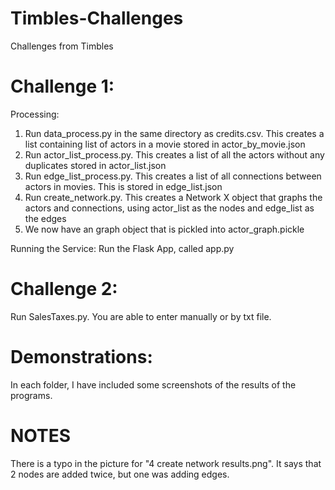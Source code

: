 # Timbles-Challenges
Challenges from Timbles

# Challenge 1:
Processing:
1. Run data_process.py in the same directory as credits.csv. This creates a list containing list of actors in a movie stored in actor_by_movie.json
2. Run actor_list_process.py. This creates a list of all the actors without any duplicates stored in actor_list.json
3. Run edge_list_process.py. This creates a list of all connections between actors in movies. This is stored in edge_list.json
4. Run create_network.py. This creates a Network X object that graphs the actors and connections, using actor_list as the nodes and edge_list as the edges
5. We now have an graph object that is pickled into actor_graph.pickle

Running the Service:
Run the Flask App, called app.py

# Challenge 2:
Run SalesTaxes.py.
You are able to enter manually or by txt file.

# Demonstrations:
In each folder, I have included some screenshots of the results of the programs.

# NOTES
There is a typo in the picture for "4 create network results.png". It says that 2 nodes are added twice, but one was adding edges.
